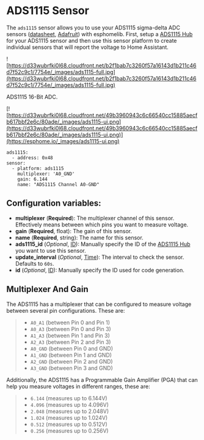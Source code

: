 # ADS1115 Sensor

The `ads1115` sensor allows you to use your ADS1115 sigma-delta ADC sensors ([datasheet](http://www.ti.com/lit/ds/symlink/ads1115.pdf), [Adafruit](https://www.adafruit.com/product/1085)) with esphomelib. First, setup a [ADS1115 Hub](https://esphome.io/components/ads1115) for your ADS1115 sensor and then use this sensor platform to create individual sensors that will report the voltage to Home Assistant.

![https://d33wubrfki0l68.cloudfront.net/b2f1bab7c3260f57a16143d1b211c46d7f52c9c1/7754e/_images/ads1115-full.jpg](https://d33wubrfki0l68.cloudfront.net/b2f1bab7c3260f57a16143d1b211c46d7f52c9c1/7754e/_images/ads1115-full.jpg)

ADS1115 16-Bit ADC.

[![https://d33wubrfki0l68.cloudfront.net/49b3960943c6c66540cc15885aecfb617bbf2e6c/80ade/_images/ads1115-ui.png](https://d33wubrfki0l68.cloudfront.net/49b3960943c6c66540cc15885aecfb617bbf2e6c/80ade/_images/ads1115-ui.png)](https://esphome.io/_images/ads1115-ui.png)

```
ads1115:
  - address: 0x48
sensor:
  - platform: ads1115
    multiplexer: 'A0_GND'
    gain: 6.144
    name: "ADS1115 Channel A0-GND"
```

## Configuration variables:

- **multiplexer** (**Required**): The multiplexer channel of this sensor. Effectively means between which pins you want to measure voltage.
- **gain** (**Required**, float): The gain of this sensor.
- **name** (**Required**, string): The name for this sensor.
- **ads1115_id** (*Optional*, [ID](https://esphome.io/guides/configuration-types#config-id)): Manually specify the ID of the [ADS1115 Hub](https://esphome.io/components/ads1115) you want to use this sensor.
- **update_interval** (*Optional*, [Time](https://esphome.io/guides/configuration-types#config-time)): The interval to check the sensor. Defaults to `60s`.
- **id** (*Optional*, [ID](https://esphome.io/guides/configuration-types#config-id)): Manually specify the ID used for code generation.

## Multiplexer And Gain

The ADS1115 has a multiplexer that can be configured to measure voltage between several pin configurations. These are:

> - `A0_A1` (between Pin 0 and Pin 1)
> - `A0_A3` (between Pin 0 and Pin 3)
> - `A1_A3` (between Pin 1 and Pin 3)
> - `A2_A3` (between Pin 2 and Pin 3)
> - `A0_GND` (between Pin 0 and GND)
> - `A1_GND` (between Pin 1 and GND)
> - `A2_GND` (between Pin 2 and GND)
> - `A3_GND` (between Pin 3 and GND)

Additionally, the ADS1115 has a Programmable Gain Amplifier (PGA) that can help you measure voltages in different ranges, these are:

> - `6.144` (measures up to 6.144V)
> - `4.096` (measures up to 4.096V)
> - `2.048` (measures up to 2.048V)
> - `1.024` (measures up to 1.024V)
> - `0.512` (measures up to 0.512V)
> - `0.256` (measures up to 0.256V)